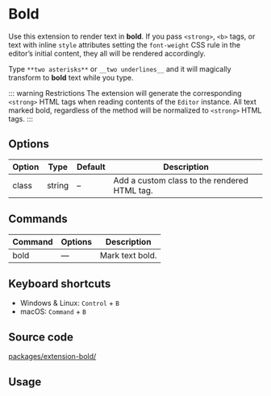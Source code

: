 # Bold
Use this extension to render text in **bold**. If you pass `<strong>`, `<b>` tags, or text with inline `style` attributes setting the `font-weight` CSS rule in the editor’s initial content, they all will be rendered accordingly.

Type `**two asterisks**` or `__two underlines__` and it will magically transform to **bold** text while you type.

::: warning Restrictions
The extension will generate the corresponding `<strong>` HTML tags when reading contents of the `Editor` instance. All text marked bold, regardless of the method will be normalized to `<strong>` HTML tags.
:::

## Options
| Option | Type   | Default | Description                                  |
| ------ | ------ | ------- | -------------------------------------------- |
| class  | string | –       | Add a custom class to the rendered HTML tag. |

## Commands
| Command | Options | Description     |
| ------- | ------- | --------------- |
| bold    | —       | Mark text bold. |

## Keyboard shortcuts
* Windows & Linux: `Control` + `B`
* macOS: `Command` + `B`

## Source code
[packages/extension-bold/](https://github.com/ueberdosis/tiptap-next/blob/main/packages/extension-bold/)

## Usage
<demo name="Extensions/Bold" highlight="3-5,17,36" />